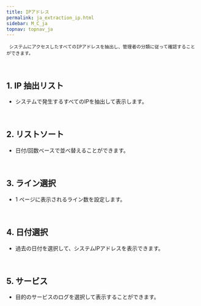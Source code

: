 ```yaml
---
title: IPアドレス
permalink: ja_extraction_ip.html
sidebar: M_C_ja
topnav: topnav_ja
---
```


     システムにアクセスしたすべてのIPアドレスを抽出し、管理者の分類に従って確認することができます。

<br />

## 1. IP 抽出リスト
- システムで発生するすべてのIPを抽出して表示します。

<br />

## 2. リストソート
- 日付/回数ベースで並べ替えることができます。
<!-- [![image](/docs/images/Manual/common/extraction/ip/1.png){: width="800" }](/docs/images/Manual/common/extraction/ip/1.png){: target="_blank"}--> 

<br />

## 3. ライン選択
- 1 ページに表示されるライン数を設定します。
<!-- [![image](/docs/images/Manual/common/extraction/ip/2.png){: width="800" }](/docs/images/Manual/common/extraction/ip/2.png){: target="_blank"}--> 

<br />

## 4. 日付選択
- 過去の日付を選択して、システムIPアドレスを表示できます。
<!-- [![image](/docs/images/Manual/common/extraction/ip/3.png){: width="800" }](/docs/images/Manual/common/extraction/ip/3.png){: target="_blank"}--> 

<br />

## 5. サービス
- 目的のサービスのログを選択して表示することができます。
<!-- [![image](/docs/images/Manual/common/extraction/ip/4.png){: width="800" }](/docs/images/Manual/common/extraction/ip/4.png){: target="_blank"}--> 

 